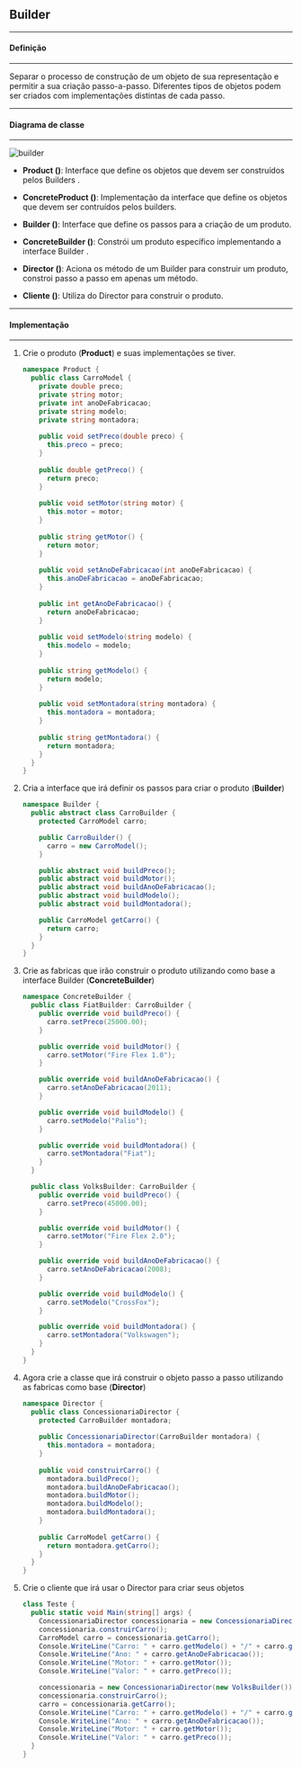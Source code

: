 ## Builder
***
#### Definição
***

Separar o processo de construção de um objeto de sua representação e permitir a sua criação passo-a-passo. Diferentes tipos de objetos podem ser
criados com implementações distintas de cada passo.

***
#### Diagrama de classe
***

![builder](https://cloud.githubusercontent.com/assets/14116020/26127410/9f886946-3a5f-11e7-9075-8490830e652e.png)

* **Product ()**: Interface que define os objetos que devem ser construídos pelos Builders .

* **ConcreteProduct ()**: Implementação da interface que define os objetos que devem ser contruídos pelos builders.

* **Builder ()**: Interface que define os passos para a criação de um produto.

* **ConcreteBuilder ()**: Constrói um produto específico implementando a interface Builder .

* **Director ()**: Aciona os método de um Builder para construir um produto, constroi passo a passo em apenas um método.

* **Cliente ()**: Utiliza do Director para construir o produto.

***
#### Implementação
***

1. Crie o produto (**Product**) e suas implementações se tiver.

    ```c#
    namespace Product {
      public class CarroModel {
        private double preco;
        private string motor;
        private int anoDeFabricacao;
        private string modelo;
        private string montadora;
      
        public void setPreco(double preco) {
          this.preco = preco;
        }
      
        public double getPreco() {
          return preco;
        }
      
        public void setMotor(string motor) {
          this.motor = motor;
        }
      
        public string getMotor() {
          return motor;
        }
      
        public void setAnoDeFabricacao(int anoDeFabricacao) {
          this.anoDeFabricacao = anoDeFabricacao;
        }
      
        public int getAnoDeFabricacao() {
          return anoDeFabricacao;
        }
      
        public void setModelo(string modelo) {
          this.modelo = modelo;
        }
      
        public string getModelo() {
          return modelo;
        }
      
        public void setMontadora(string montadora) {
          this.montadora = montadora;
        }
      
        public string getMontadora() {
          return montadora;
        }
      }
    }
    ```

2. Cria a interface que irá definir os passos para criar o produto (**Builder**)

    ```c#
    namespace Builder {
      public abstract class CarroBuilder {
        protected CarroModel carro;
    
        public CarroBuilder() {
          carro = new CarroModel();
        }
    
        public abstract void buildPreco();
        public abstract void buildMotor();
        public abstract void buildAnoDeFabricacao();
        public abstract void buildModelo();
        public abstract void buildMontadora();
    
        public CarroModel getCarro() {
          return carro;
        }
      }
    }
    ```

3. Crie as fabricas que irão construir o produto utilizando como base a interface Builder (**ConcreteBuilder**)

    ```c#
    namespace ConcreteBuilder {
      public class FiatBuilder: CarroBuilder {
        public override void buildPreco() {
          carro.setPreco(25000.00);
        }
    
        public override void buildMotor() {
          carro.setMotor("Fire Flex 1.0");
        }
    
        public override void buildAnoDeFabricacao() {
          carro.setAnoDeFabricacao(2011);
        }
    
        public override void buildModelo() {
          carro.setModelo("Palio");
        }
    
        public override void buildMontadora() {
          carro.setMontadora("Fiat");
        }
      }
    
      public class VolksBuilder: CarroBuilder {
        public override void buildPreco() {
          carro.setPreco(45000.00);
        }
    
        public override void buildMotor() {
          carro.setMotor("Fire Flex 2.0");
        }
    
        public override void buildAnoDeFabricacao() {
          carro.setAnoDeFabricacao(2008);
        }
    
        public override void buildModelo() {
          carro.setModelo("CrossFox");
        }
    
        public override void buildMontadora() {
          carro.setMontadora("Volkswagen");
        }
      }
    }
    ```

4. Agora crie a classe que irá construir o objeto passo a passo utilizando as fabricas como base (**Director**)

    ```c#
    namespace Director {
      public class ConcessionariaDirector {
        protected CarroBuilder montadora;
      
        public ConcessionariaDirector(CarroBuilder montadora) {
          this.montadora = montadora;
        }
      
        public void construirCarro() {
          montadora.buildPreco();
          montadora.buildAnoDeFabricacao();
          montadora.buildMotor();
          montadora.buildModelo();
          montadora.buildMontadora();
        }
      
        public CarroModel getCarro() {
          return montadora.getCarro();
        }
      }
    }
    ```

5. Crie o cliente que irá usar o Director para criar seus objetos

    ```c#
    class Teste {
      public static void Main(string[] args) {
        ConcessionariaDirector concessionaria = new ConcessionariaDirector(new FiatBuilder());
        concessionaria.construirCarro();
        CarroModel carro = concessionaria.getCarro();
        Console.WriteLine("Carro: " + carro.getModelo() + "/" + carro.getMontadora());
        Console.WriteLine("Ano: " + carro.getAnoDeFabricacao());
        Console.WriteLine("Motor: " + carro.getMotor());
        Console.WriteLine("Valor: " + carro.getPreco());
    
        concessionaria = new ConcessionariaDirector(new VolksBuilder());
        concessionaria.construirCarro();
        carro = concessionaria.getCarro();
        Console.WriteLine("Carro: " + carro.getModelo() + "/" + carro.getMontadora());
        Console.WriteLine("Ano: " + carro.getAnoDeFabricacao());
        Console.WriteLine("Motor: " + carro.getMotor());
        Console.WriteLine("Valor: " + carro.getPreco());
      }
    }
    ```
